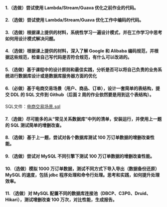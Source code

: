 #### 1.（选做）尝试使用 Lambda/Stream/Guava 优化之前作业的代码。
#### 2.（选做）尝试使用 Lambda/Stream/Guava 优化工作中编码的代码。
#### 3.（选做）根据课上提供的材料，系统性学习一遍设计模式，并在工作学习中思考如何用设计模式解决问题。
#### 4.（选做）根据课上提供的材料，深入了解 Google 和 Alibaba 编码规范，并根据这些规范，检查自己写代码是否符合规范，有什么可以改进的。
#### 5.（选做）基于课程中的设计原则和最佳实践，分析是否可以将自己负责的业务系统进行数据库设计或是数据库服务器方面的优化
#### 6.（必做）基于电商交易场景（用户、商品、订单），设计一套简单的表结构，提交 DDL 的 SQL 文件到 Github（后面 2 周的作业依然要是用到这个表结构）。
SQL文件：[电商交易场景.sql](/src/main/java/com/chg/geekbang/study/week6/doc/电商交易场景.sql) 
#### 7.（选做）尽可能多的从“常见关系数据库”中列的清单，安装运行，并使用上一题的 SQL 测试简单的增删改查。
#### 8.（选做）基于上一题，尝试对各个数据库测试 100 万订单数据的增删改查性能。
#### 9.（选做）尝试对 MySQL 不同引擎下测试 100 万订单数据的增删改查性能。
#### 10.（选做）模拟 1000 万订单数据，测试不同方式下导入导出（数据备份还原）MySQL 的速度，包括 jdbc 程序处理和命令行处理。思考和实践，如何提升处理效率。
#### 11.（选做）对 MySQL 配置不同的数据库连接池（DBCP、C3P0、Druid、Hikari），测试增删改查 100 万次，对比性能，生成报告。
